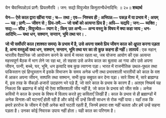  

येन चैवाभिपन्नोऽयं प्राणै: प्रियतमैरपि । जन: सद्यो वियुज्येत किमुतान्यैर्धनादिभि: ॥ २०॥ **शब्दार्थ** 

**येन—** **ऐसे काल द्वारा खींचा गया** **; च—** **तथा** **; एव—** **निश्चय ही** **; अभिपन्न:—** **पकड़ में या प्रभाव में** **; अयम्—** **यह** **; प्राणै:—** **जीवन से** **; प्रिय-तमै:—** **जो सबों को अत्यन्त प्रिय है** **; अपि—** **यद्यपि** **; जन:—** **व्यक्ति** **; सद्य:—** **शीघ्र** **; वियुज्येत—** **त्याग दे** **; किम्** **उत अन्यै:—** **अन्य वस्तु के विषय में क्या कहा जाय** **; धन-आदिभि:—** **यथा धन, सश्मान, सन्तान, भूमि तथा घर।** **.** 

**जो भी सर्वोपरि काल (शाश्वत समय) के प्रभाव में है, उसे अपना सबसे प्रिय जीवन काल** **को अॢपत करना पड़ता है, अन्य वस्तुओं यथा धन, सश्मान, सन्तान, भूमि तथा घर का तो कुछ** **कहना ही नहीं।** **तात्पर्य** : एक महान् भारतीय वैज्ञानिक जो आयोजन करने के कार्य में व्यस्त रहता था, जब योजना आयोग की एक अत्यन्त महत्त्वपूर्ण बैठक में भाग लेने जा रहा था, तो सहसा उसे अजेय काल का बुलावा आ गया और उसे अपना जीवन, पत्नी, बच्चे, घर, भूमि, धन इत्यादि सब कुछ त्यागना पड़ा। भारत में राजनीतिक उथल-पुथल तथा पाकिस्तान एवं हिन्दुस्तान में इसके विभाजन के समय अनेक धनी तथा प्रभावशाली भारतीयों को काल के वश में आकर अपना जीवन, सश्पत्ति तथा सश्मान, सभी कुछ समॢपत कर देना पड़ा। सारे विश्व में, सारे ब्राह्मण्ड में, इस तरह के सैकड़ों-हजारों उदाहरण भरे पड़े हैं, जो सारे काल के प्रभाव के कारण हैं। अतएव निष्कर्ष यह निकला कि ब्रह्माण्ड में कोई भी ऐसा शक्तिशाली जीव नहीं है, जो काल के प्रभाव को जीत सके। अनेक कवियों ने काल के प्रभाव के विषय में विलाप करते हुए कविताएँ लिखीं हैं। काल के प्रभाव से ही ब्रह्माण्डों में अनेक विनाश-की घटनाएँ होती रही हैं और कोई भी उन्हें किसी साधन से रोक नहीं पाया। यहाँ तक कि हमारे हररोज के जीवन में ऐसी अनेक बातें घटती रहती हैं, जिनमें हमारा वश नहीं चलता और हमें उन्हें सहना पड़ता है। उनका कोई निवारक उपाय नहीं होता। यही काल का परिणाम है। 